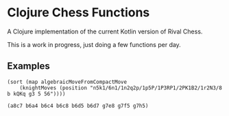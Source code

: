 # Clojure Chess Functions

A Clojure implementation of the current Kotlin version of Rival Chess.

This is a work in progress, just doing a few functions per day.

## Examples

    (sort (map algebraicMoveFromCompactMove 
        (knightMoves (position "n5k1/6n1/1n2q2p/1p5P/1P3RP1/2PK1B2/1r2N3/8 b kQKq g3 5 56"))))

    (a8c7 b6a4 b6c4 b6c8 b6d5 b6d7 g7e8 g7f5 g7h5)

